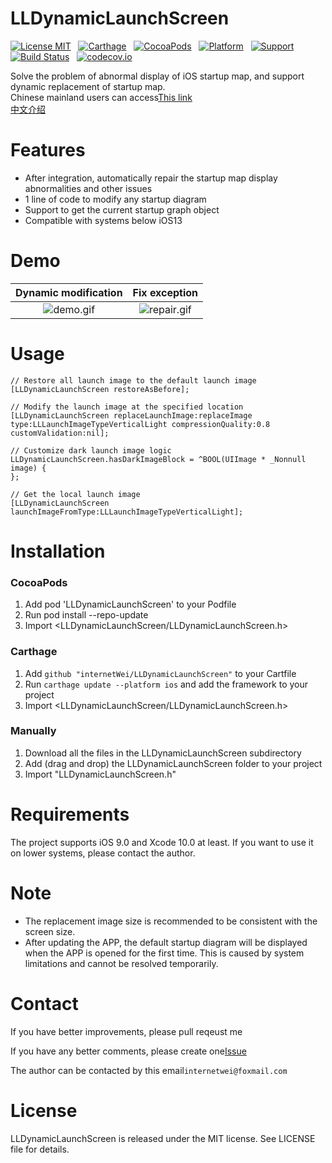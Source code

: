 LLDynamicLaunchScreen
==============
[![License MIT](https://img.shields.io/badge/license-MIT-green.svg?style=flat)](https://github.com/internetWei/llDark/blob/master/LICENSE)&nbsp;&nbsp; [![Carthage](https://img.shields.io/badge/Carthage-compatible-blue)](https://github.com/Carthage/Carthage)&nbsp; &nbsp;[![CocoaPods](https://img.shields.io/badge/pod-0.2.0-blue)](http://cocoapods.org/pods/LLDark)&nbsp;&nbsp; [![Platform](https://img.shields.io/badge/platform-ios-lightgrey)](https://www.apple.com/nl/ios)&nbsp;&nbsp; [![Support](https://img.shields.io/badge/support-iOS%209%2B-blue)](https://www.apple.com/nl/ios)&nbsp;&nbsp; [![Build Status](https://travis-ci.com/internetWei/LLDynamicLaunchScreen.svg?branch=master)](https://travis-ci.com/github/internetWei/LLDynamicLaunchScreen)&nbsp;&nbsp; [![codecov.io](https://codecov.io/github/internetwei/LLDynamicLaunchScreen/coverage.svg?branch=master)](https://codecov.io/github/internetwei/LLDynamicLaunchScreen?branch=master)

Solve the problem of abnormal display of iOS startup map, and support dynamic replacement of startup map.<br>
Chinese mainland users can access[This link](https://gitee.com/internetWei/lldynamic-launch-screen)<br>
[中文介绍](https://github.com/internetWei/LLDynamicLaunchScreen/blob/master/README_CN.md)

Features
==============
- After integration, automatically repair the startup map display abnormalities and other issues
- 1 line of code to modify any startup diagram
- Support to get the current startup graph object
- Compatible with systems below iOS13

Demo
==============
| Dynamic modification  | Fix exception |
| :-------------: | :-------------: |
| ![demo.gif](https://github.com/internetWei/LLDynamicLaunchScreen/blob/master/Resources/demo.gif)  | ![repair.gif](https://github.com/internetWei/LLDynamicLaunchScreen/blob/master/Resources/Repair.gif)  |

Usage
==============
```objc
// Restore all launch image to the default launch image
[LLDynamicLaunchScreen restoreAsBefore];

// Modify the launch image at the specified location
[LLDynamicLaunchScreen replaceLaunchImage:replaceImage type:LLLaunchImageTypeVerticalLight compressionQuality:0.8 customValidation:nil];

// Customize dark launch image logic
LLDynamicLaunchScreen.hasDarkImageBlock = ^BOOL(UIImage * _Nonnull image) {
};

// Get the local launch image
[LLDynamicLaunchScreen launchImageFromType:LLLaunchImageTypeVerticalLight];
```

Installation
==============
### CocoaPods
1. Add pod 'LLDynamicLaunchScreen' to your Podfile
2. Run pod install --repo-update
3. Import \<LLDynamicLaunchScreen/LLDynamicLaunchScreen.h\>

### Carthage
1. Add `github "internetWei/LLDynamicLaunchScreen"` to your Cartfile
2. Run `carthage update --platform ios` and add the framework to your project
3. Import \<LLDynamicLaunchScreen/LLDynamicLaunchScreen.h\>

### Manually
1. Download all the files in the LLDynamicLaunchScreen subdirectory
2. Add (drag and drop) the LLDynamicLaunchScreen folder to your project
3. Import "LLDynamicLaunchScreen.h"

Requirements
==============
The project supports iOS 9.0 and Xcode 10.0 at least. If you want to use it on lower systems, please contact the author.

Note
==============
* The replacement image size is recommended to be consistent with the screen size.
* After updating the APP, the default startup diagram will be displayed when the APP is opened for the first time. This is caused by system limitations and cannot be resolved temporarily.

Contact
==============
If you have better improvements, please pull reqeust me

If you have any better comments, please create one[Issue](https://github.com/internetWei/LLDynamicLaunchScreen/issues)

The author can be contacted by this email`internetwei@foxmail.com`

License
==============
LLDynamicLaunchScreen is released under the MIT license. See LICENSE file for details.
